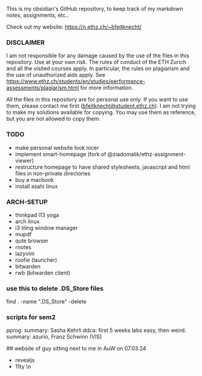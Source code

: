 This is my obsidian's GitHub repository, to keep track of my markdown notes, assignments, etc..

Check out my website: https://n.ethz.ch/~bfeitknecht/


### DISCLAIMER

I am not responsible for any damage caused by the use of the files in this repository. Use at your own risk. The rules of conduct of the ETH Zurich and all the visited courses apply. In particular, the rules on plagiarism and the use of unauthorized aids apply. See https://www.ethz.ch/students/en/studies/performance-assessments/plagiarism.html for more information.

All the files in this repository are for personal use only. If you want to use them, please contact me first (bfeitknecht@student.ethz.ch). I am not trying to make my solutions available for copying. You may use them as reference, but you are not allowed to copy them.


### TODO

- make personal website look nicer
- implement smart-homepage (fork of @ziadomalik/ethz-assignment-viewer)
- restructure homepage to have shared stylesheets, javascript and html files in non-private directories
- buy a macbook
- install asahi linux


### ARCH-SETUP

- thinkpad l13 yoga
- arch linux
- i3 tiling window manager
- mupdf
- qute browser
- rnotes
- lazyvim
- roofie (launcher)
- bitwarden
- rwb (bitwarden client)


### use this to delete .DS_Store files
find . -name ".DS_Store" -delete


### scripts for sem2
pprog:  summary: Sasha Kehrli
ddca:   first 5 weeks labs easy, then weird. summary: azurio, Franz Schwinn (VIS)



## website of guy sitting next to me in AuW on 07.03.24
- revealjs
- 11ty
\n
